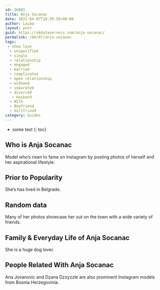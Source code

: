 ```yaml
---
id: 16881
title: Anja Socanac
date: 2021-04-07T18:39:50+00:00
author: Laima
layout: post
guid: https://ukdataservers.com/anja-socanac/
permalink: /04/07/anja-socanac
tags:
 - show love
  - unspecified
  - single
  - relationship
  - engaged
  - married
  - complicated
  - open relationship
  - widowed
  - separated
  - divorced
   - Husband
  - Wife
  - Boyfriend
  - Girlfriend
category: Guides
---
```


* some text
{: toc}


## Who is Anja Socanac
                  
                  
                  
Model who&#8217;s risen to fame on Instagram by posting photos of herself and her aspirational lifestyle. 
                  
              
            
              
            
                
                
                
## Prior to Popularity
                  
                  
                  
She&#8217;s has lived in Belgrade.
                  
              
            
              
            
                
                
                
## Random data
                  
                  
                  
Many of her photos showcase her out on the town with a wide variety of friends. 
                  
              
            
              
            
                
                
                
## Family & Everyday Life of Anja Socanac
                  
                  
                  
She is a huge dog lover. 
                  
              
            
              
            
                
                
                
## People Related With Anja Socanac
                  
                  
                  
Ana Jovanovic and Dzana Dzzyzzle are also prominent Instagram models from Bosnia Herzegovinia. 
                  
              
            
              
            
                
              
            
              
              
            
            
              
            
          
          
          